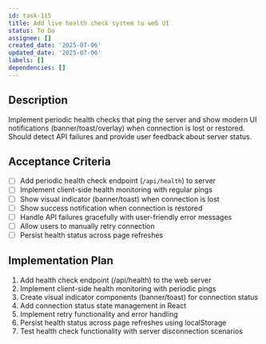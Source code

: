 ```yaml
---
id: task-115
title: Add live health check system to web UI
status: To Do
assignee: []
created_date: '2025-07-06'
updated_date: '2025-07-06'
labels: []
dependencies: []
---
```


## Description

Implement periodic health checks that ping the server and show modern UI notifications (banner/toast/overlay) when connection is lost or restored. Should detect API failures and provide user feedback about server status.

## Acceptance Criteria

- [ ] Add periodic health check endpoint (`/api/health`) to server
- [ ] Implement client-side health monitoring with regular pings
- [ ] Show visual indicator (banner/toast) when connection is lost
- [ ] Show success notification when connection is restored
- [ ] Handle API failures gracefully with user-friendly error messages
- [ ] Allow users to manually retry connection
- [ ] Persist health status across page refreshes

## Implementation Plan

1. Add health check endpoint (/api/health) to the web server
2. Implement client-side health monitoring with periodic pings
3. Create visual indicator components (banner/toast) for connection status
4. Add connection status state management in React
5. Implement retry functionality and error handling
6. Persist health status across page refreshes using localStorage
7. Test health check functionality with server disconnection scenarios
